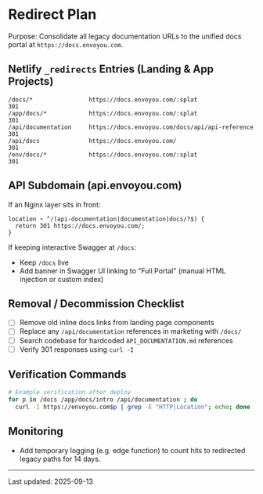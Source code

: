 # Redirect Plan

Purpose: Consolidate all legacy documentation URLs to the unified docs portal at `https://docs.envoyou.com`.

## Netlify `_redirects` Entries (Landing & App Projects)
```
/docs/*                https://docs.envoyou.com/:splat                301
/app/docs/*            https://docs.envoyou.com/:splat                301
/api/documentation     https://docs.envoyou.com/docs/api/api-reference 301
/api/docs              https://docs.envoyou.com/                      301
/env/docs/*            https://docs.envoyou.com/:splat                301
```

## API Subdomain (api.envoyou.com)
If an Nginx layer sits in front:
```
location ~ ^/(api-documentation|documentation|docs/?$) {
  return 301 https://docs.envoyou.com/;
}
```

If keeping interactive Swagger at `/docs`:
- Keep `/docs` live
- Add banner in Swagger UI linking to "Full Portal" (manual HTML injection or custom index)

## Removal / Decommission Checklist
- [ ] Remove old inline docs links from landing page components
- [ ] Replace any `/api/documentation` references in marketing with `/docs/`
- [ ] Search codebase for hardcoded `API_DOCUMENTATION.md` references
- [ ] Verify 301 responses using `curl -I`

## Verification Commands
```bash
# Example verification after deploy
for p in /docs /app/docs/intro /api/documentation ; do
  curl -I https://envoyou.com$p | grep -E "HTTP|Location"; echo; done
```

## Monitoring
- Add temporary logging (e.g. edge function) to count hits to redirected legacy paths for 14 days.

---
Last updated: 2025-09-13
